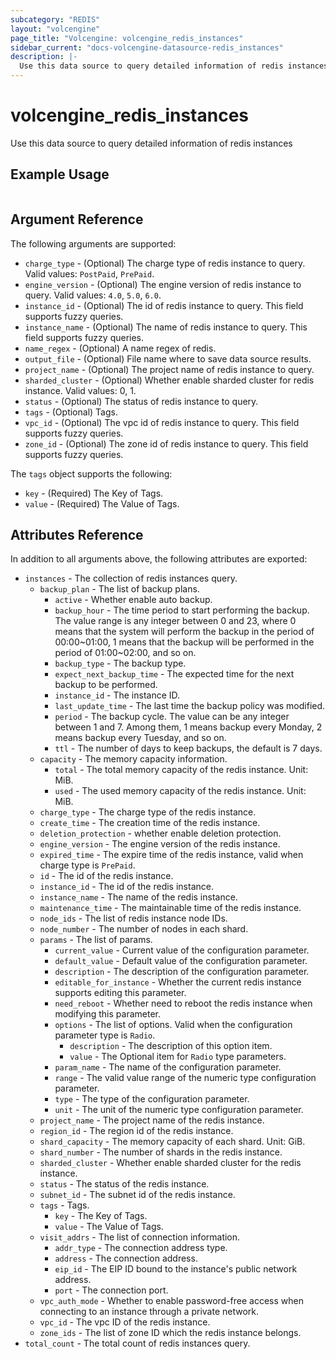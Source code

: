 ```yaml
---
subcategory: "REDIS"
layout: "volcengine"
page_title: "Volcengine: volcengine_redis_instances"
sidebar_current: "docs-volcengine-datasource-redis_instances"
description: |-
  Use this data source to query detailed information of redis instances
---
```

# volcengine_redis_instances
Use this data source to query detailed information of redis instances
## Example Usage
```hcl

```
## Argument Reference
The following arguments are supported:
* `charge_type` - (Optional) The charge type of redis instance to query. Valid values: `PostPaid`, `PrePaid`.
* `engine_version` - (Optional) The engine version of redis instance to query. Valid values: `4.0`, `5.0`, `6.0`.
* `instance_id` - (Optional) The id of redis instance to query. This field supports fuzzy queries.
* `instance_name` - (Optional) The name of redis instance to query. This field supports fuzzy queries.
* `name_regex` - (Optional) A name regex of redis.
* `output_file` - (Optional) File name where to save data source results.
* `project_name` - (Optional) The project name of redis instance to query.
* `sharded_cluster` - (Optional) Whether enable sharded cluster for redis instance. Valid values: 0, 1.
* `status` - (Optional) The status of redis instance to query.
* `tags` - (Optional) Tags.
* `vpc_id` - (Optional) The vpc id of redis instance to query. This field supports fuzzy queries.
* `zone_id` - (Optional) The zone id of redis instance to query. This field supports fuzzy queries.

The `tags` object supports the following:

* `key` - (Required) The Key of Tags.
* `value` - (Required) The Value of Tags.

## Attributes Reference
In addition to all arguments above, the following attributes are exported:
* `instances` - The collection of redis instances query.
    * `backup_plan` - The list of backup plans.
        * `active` - Whether enable auto backup.
        * `backup_hour` - The time period to start performing the backup. The value range is any integer between 0 and 23, where 0 means that the system will perform the backup in the period of 00:00~01:00, 1 means that the backup will be performed in the period of 01:00~02:00, and so on.
        * `backup_type` - The backup type.
        * `expect_next_backup_time` - The expected time for the next backup to be performed.
        * `instance_id` - The instance ID.
        * `last_update_time` - The last time the backup policy was modified.
        * `period` - The backup cycle. The value can be any integer between 1 and 7. Among them, 1 means backup every Monday, 2 means backup every Tuesday, and so on.
        * `ttl` - The number of days to keep backups, the default is 7 days.
    * `capacity` - The memory capacity information.
        * `total` - The total memory capacity of the redis instance. Unit: MiB.
        * `used` - The used memory capacity of the redis instance. Unit: MiB.
    * `charge_type` - The charge type of the redis instance.
    * `create_time` - The creation time of the redis instance.
    * `deletion_protection` - whether enable deletion protection.
    * `engine_version` - The engine version of the redis instance.
    * `expired_time` - The expire time of the redis instance, valid when charge type is `PrePaid`.
    * `id` - The id of the redis instance.
    * `instance_id` - The id of the redis instance.
    * `instance_name` - The name of the redis instance.
    * `maintenance_time` - The maintainable time of the redis instance.
    * `node_ids` - The list of redis instance node IDs.
    * `node_number` - The number of nodes in each shard.
    * `params` - The list of params.
        * `current_value` - Current value of the configuration parameter.
        * `default_value` - Default value of the configuration parameter.
        * `description` - The description of the configuration parameter.
        * `editable_for_instance` - Whether the current redis instance supports editing this parameter.
        * `need_reboot` - Whether need to reboot the redis instance when modifying this parameter.
        * `options` - The list of options. Valid when the configuration parameter type is `Radio`.
            * `description` - The description of this option item.
            * `value` - The Optional item for `Radio` type parameters.
        * `param_name` - The name of the configuration parameter.
        * `range` - The valid value range of the numeric type configuration parameter.
        * `type` - The type of the configuration parameter.
        * `unit` - The unit of the numeric type configuration parameter.
    * `project_name` - The project name of the redis instance.
    * `region_id` - The region id of the redis instance.
    * `shard_capacity` - The memory capacity of each shard. Unit: GiB.
    * `shard_number` - The number of shards in the redis instance.
    * `sharded_cluster` - Whether enable sharded cluster for the redis instance.
    * `status` - The status of the redis instance.
    * `subnet_id` - The subnet id of the redis instance.
    * `tags` - Tags.
        * `key` - The Key of Tags.
        * `value` - The Value of Tags.
    * `visit_addrs` - The list of connection information.
        * `addr_type` - The connection address type.
        * `address` - The connection address.
        * `eip_id` - The EIP ID bound to the instance's public network address.
        * `port` - The connection port.
    * `vpc_auth_mode` - Whether to enable password-free access when connecting to an instance through a private network.
    * `vpc_id` - The vpc ID of the redis instance.
    * `zone_ids` - The list of zone ID which the redis instance belongs.
* `total_count` - The total count of redis instances query.


